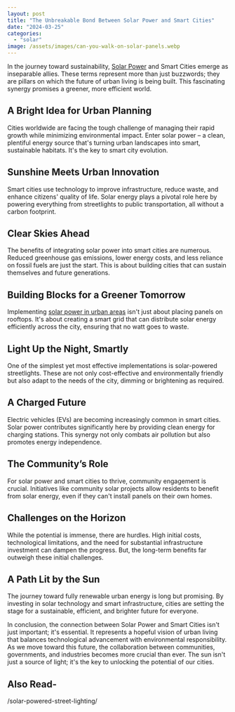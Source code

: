 ```yaml
---
layout: post
title: "The Unbreakable Bond Between Solar Power and Smart Cities"
date: "2024-03-25"
categories: 
  - "solar"
image: /assets/images/can-you-walk-on-solar-panels.webp
---
```


In the journey toward sustainability, [Solar Power](/does-solar-power-use-dc-electricity/) and Smart Cities emerge as inseparable allies. These terms represent more than just buzzwords; they are pillars on which the future of urban living is being built. This fascinating synergy promises a greener, more efficient world.

## A Bright Idea for Urban Planning

Cities worldwide are facing the tough challenge of managing their rapid growth while minimizing environmental impact. Enter solar power – a clean, plentiful energy source that's turning urban landscapes into smart, sustainable habitats. It's the key to smart city evolution.

## Sunshine Meets Urban Innovation

Smart cities use technology to improve infrastructure, reduce waste, and enhance citizens' quality of life. Solar energy plays a pivotal role here by powering everything from streetlights to public transportation, all without a carbon footprint.

## Clear Skies Ahead

The benefits of integrating solar power into smart cities are numerous. Reduced greenhouse gas emissions, lower energy costs, and less reliance on fossil fuels are just the start. This is about building cities that can sustain themselves and future generations.

## Building Blocks for a Greener Tomorrow

Implementing [solar power in urban areas](/future-of-solar-power-in-urban-planning/) isn't just about placing panels on rooftops. It's about creating a smart grid that can distribute solar energy efficiently across the city, ensuring that no watt goes to waste.

## Light Up the Night, Smartly

One of the simplest yet most effective implementations is solar-powered streetlights. These are not only cost-effective and environmentally friendly but also adapt to the needs of the city, dimming or brightening as required.

## A Charged Future

Electric vehicles (EVs) are becoming increasingly common in smart cities. Solar power contributes significantly here by providing clean energy for charging stations. This synergy not only combats air pollution but also promotes energy independence.

## The Community’s Role

For solar power and smart cities to thrive, community engagement is crucial. Initiatives like community solar projects allow residents to benefit from solar energy, even if they can't install panels on their own homes.

## Challenges on the Horizon

While the potential is immense, there are hurdles. High initial costs, technological limitations, and the need for substantial infrastructure investment can dampen the progress. But, the long-term benefits far outweigh these initial challenges.

## A Path Lit by the Sun

The journey toward fully renewable urban energy is long but promising. By investing in solar technology and smart infrastructure, cities are setting the stage for a sustainable, efficient, and brighter future for everyone.

In conclusion, the connection between Solar Power and Smart Cities isn't just important; it's essential. It represents a hopeful vision of urban living that balances technological advancement with environmental responsibility. As we move toward this future, the collaboration between communities, governments, and industries becomes more crucial than ever. The sun isn't just a source of light; it's the key to unlocking the potential of our cities.

## Also Read-

/solar-powered-street-lighting/
